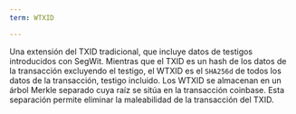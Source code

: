 ```yaml
---
term: WTXID

---
```

Una extensión del TXID tradicional, que incluye datos de testigos introducidos con SegWit. Mientras que el TXID es un hash de los datos de la transacción excluyendo el testigo, el WTXID es el `SHA256d` de todos los datos de la transacción, testigo incluido. Los WTXID se almacenan en un árbol Merkle separado cuya raíz se sitúa en la transacción coinbase. Esta separación permite eliminar la maleabilidad de la transacción del TXID.